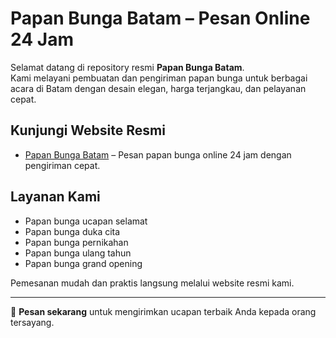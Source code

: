# Papan Bunga Batam – Pesan Online 24 Jam

Selamat datang di repository resmi **Papan Bunga Batam**.  
Kami melayani pembuatan dan pengiriman papan bunga untuk berbagai acara di Batam dengan desain elegan, harga terjangkau, dan pelayanan cepat.

## Kunjungi Website Resmi
- [Papan Bunga Batam](https://papanbungabatam.co.id/) – Pesan papan bunga online 24 jam dengan pengiriman cepat.

## Layanan Kami
- Papan bunga ucapan selamat
- Papan bunga duka cita
- Papan bunga pernikahan
- Papan bunga ulang tahun
- Papan bunga grand opening

Pemesanan mudah dan praktis langsung melalui website resmi kami.

---

💐 **Pesan sekarang** untuk mengirimkan ucapan terbaik Anda kepada orang tersayang.
